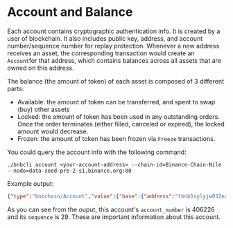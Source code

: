 # Account and Balance

Each account contains cryptographic authentication info. It is created by a user of blockchain. It also  includes public key, address, and account number/sequence number for replay protection. Whenever a new address receives an asset, the corresponding transaction would create an `Account`for that address, which contains balances across all assets that are owned on this address.

The balance (the amount of token) of each asset is composed of 3 different parts:

- Available: the amount of token can be transferred, and spent to swap (buy) other assets
- Locked: the amount of token has been used in any outstanding orders. Once the order terminates (either filled, canceled or expired), the locked amount would decrease.
- Frozen: the amount of token has been frozen via `Freeze` transactions.

You could query the account info with the following command:

```shell
./bnbcli account <your-account-address> --chain-id=Binance-Chain-Nile --node=data-seed-pre-2-s1.binance.org:80
```

Example output:

```json
{"type":"bnbchain/Account","value":{"base":{"address":"tbnb1sylyjw032eajr9cyllp26n04300qzzre38qyv5","coins":[{"denom":"000-0E1","amount":"10530"},{"denom":"BNB","amount":"247349863800"},{"denom":"BTC.B-918","amount":"113218800"},{"denom":"COSMOS-587","amount":"50000101983748977"},{"denom":"EDU-DD0","amount":"139885964"},{"denom":"MFH-9B5","amount":"1258976083286"},{"denom":"NASC-137","amount":"0"},{"denom":"PPC-00A","amount":"205150260"},{"denom":"TGT-9FC","amount":"33251102828"},{"denom":"UCX-CC8","amount":"1398859649"},{"denom":"USDT.B-B7C","amount":"140456966268"},{"denom":"YLC-D8B","amount":"210572645"},{"denom":"ZZZ-21E","amount":"13988596"}],"public_key":{"type":"tendermint/PubKeySecp256k1","value":"AhOb3ZXecsIqwqKw+HhTscyi6K35xYpKaJx10yYwE0Qa"},"account_number":"406226","sequence":"29"},"name":"","frozen":null,"locked":[{"denom":"KOGE48-35D","amount":"10000000000"}]}}
```

As you can see from the ouput, this account's `account_number` is 406226 and its `sequence` is 29. These are important information about this account. 

